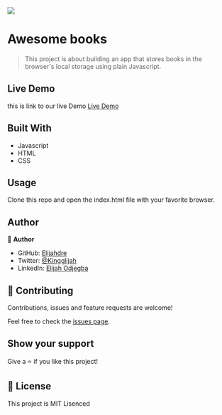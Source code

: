 ![](https://img.shields.io/badge/Microverse-blueviolet)

# Awesome books

> This project is about building an app that stores books in the browser's local storage using plain Javascript.

## Live Demo

this is link to our live Demo [Live Demo]()
## Built With

- Javascript
- HTML
- CSS


## Usage

Clone this repo and open the index.html file with your favorite browser.

## Author

👤 **Author**

- GitHub: [Elijahdre](https://github.com/Elijahdre)
- Twitter: [@Kingglijah](https://twitter.com/kingglijah)
- LinkedIn: [Elijah Odjegba](https://www.linkedin.com/in/elijah-odjegba-862708179/)

## 🤝 Contributing

Contributions, issues and feature requests are welcome!

Feel free to check the [issues page](https://github.com/Elijahdre/Awesome-books/issues).

## Show your support

Give a ⭐️ if you like this project!

## 📝 License

This project is MIT Lisenced
